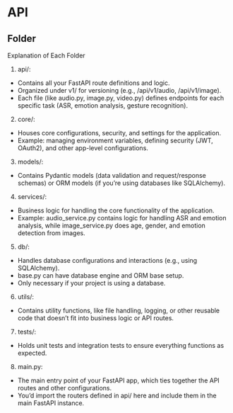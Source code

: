 # API

## Folder

Explanation of Each Folder

1. api/:

- Contains all your FastAPI route definitions and logic.
- Organized under v1/ for versioning (e.g., /api/v1/audio, /api/v1/image).
- Each file (like audio.py, image.py, video.py) defines endpoints for each specific task (ASR, emotion analysis, gesture recognition).

2. core/:

- Houses core configurations, security, and settings for the application.
- Example: managing environment variables, defining security (JWT, OAuth2), and other app-level configurations.

3. models/:

- Contains Pydantic models (data validation and request/response schemas) or ORM models (if you’re using databases like SQLAlchemy).

4. services/:

- Business logic for handling the core functionality of the application.
- Example: audio_service.py contains logic for handling ASR and emotion analysis, while image_service.py does age, gender, and emotion detection from images.

5. db/:

- Handles database configurations and interactions (e.g., using SQLAlchemy).
- base.py can have database engine and ORM base setup.
- Only necessary if your project is using a database.

6. utils/:

- Contains utility functions, like file handling, logging, or other reusable code that doesn’t fit into business logic or API routes.

7. tests/:

- Holds unit tests and integration tests to ensure everything functions as expected.

8. main.py:

- The main entry point of your FastAPI app, which ties together the API routes and other configurations.
- You’d import the routers defined in api/ here and include them in the main FastAPI instance.
